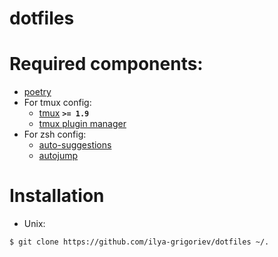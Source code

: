 # dotfiles
# Required components:
- [poetry](https://python-poetry.org/)
- For tmux config:
	- [tmux](https://github.com/tmux/tmux) **`>= 1.9`**
	- [tmux plugin manager](https://github.com/tmux-plugins/tpm)
- For zsh config:
	- [auto-suggestions](https://github.com/zsh-users/zsh-autosuggestions) 
	- [autojump](https://github.com/wting/autojump)
# Installation
- Unix:
```console
$ git clone https://github.com/ilya-grigoriev/dotfiles ~/.
```
